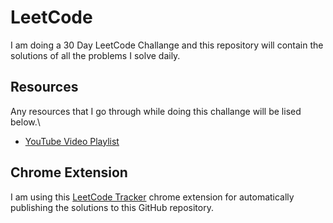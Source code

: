 # LeetCode
I am doing a 30 Day LeetCode Challange and this repository will contain the solutions of all the problems I solve daily.

## Resources
Any resources that I go through while doing this challange will be lised below.\
- [YouTube Video Playlist](https://www.youtube.com/playlist?list=PLjOcsOwEjb12G3uwXNdzyyIs0tNql-2Am)

## Chrome Extension
I am using this [LeetCode Tracker](https://chromewebstore.google.com/detail/leetcode-tracker/bnhnpmglielpbmnnhhbcfnljhijfppbm) chrome extension for automatically publishing the solutions to this GitHub repository.
